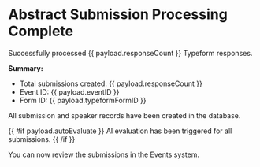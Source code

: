 # Abstract Submission Processing Complete

Successfully processed {{ payload.responseCount }} Typeform responses.

**Summary:**
- Total submissions created: {{ payload.responseCount }}
- Event ID: {{ payload.eventID }}
- Form ID: {{ payload.typeformFormID }}

All submission and speaker records have been created in the database.

{{ #if payload.autoEvaluate }}
AI evaluation has been triggered for all submissions.
{{ /if }}

You can now review the submissions in the Events system.
